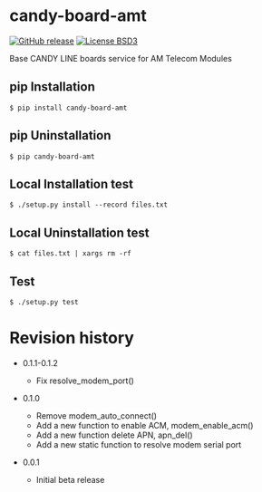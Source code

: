 # candy-board-amt

[![GitHub release](https://img.shields.io/github/release/CANDY-LINE/candy-board-amt.svg)](https://github.com/CANDY-LINE/candy-board-amt/releases/latest)
[![License BSD3](https://img.shields.io/github/license/CANDY-LINE/candy-board-amt.svg)](http://opensource.org/licenses/BSD-3-Clause)

Base CANDY LINE boards service for AM Telecom Modules

## pip Installation

```
$ pip install candy-board-amt
```

## pip Uninstallation

```
$ pip candy-board-amt
```

## Local Installation test

```
$ ./setup.py install --record files.txt
```

## Local Uninstallation test

```
$ cat files.txt | xargs rm -rf
```

## Test

```
$ ./setup.py test
```

# Revision history

 * 0.1.1-0.1.2
   - Fix resolve_modem_port()

 * 0.1.0
   - Remove modem_auto_connect()
   - Add a new function to enable ACM, modem_enable_acm()
   - Add a new function delete APN, apn_del()
   - Add a new static function to resolve modem serial port

 * 0.0.1
    - Initial beta release
